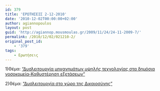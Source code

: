 ```yaml
---
id: 379
title: 'ΕΡΩΤΗΣΕΙΣ 2-12-2010'
date: '2010-12-02T00:00:00+02:00'
author: agiannopoulos
layout: post
guid: 'http://agiannop.mousmoulas.gr/2009/11/24/24-11-2009-7/'
permalink: /2010/12/02/021210-2/
original_post_id:
    - '379'
tags:
    - Ερωτήσεις
---
```


1)Θέμα: [“Δυσλειτουργία μηχανημάτων υψηλής τεχνολογίας στα δημόσια νοσοκομεία-Καθυστέρηση εξετάσεων”](/wp-content/uploads/2009/11/251010_emak_lamias.pdf)

2)Θέμα: [“Δυσλειτουργία στο χώρο της Δικαιοσύνης”](/wp-content/uploads/2009/11/02122010_dislitoyrgia.pdf)